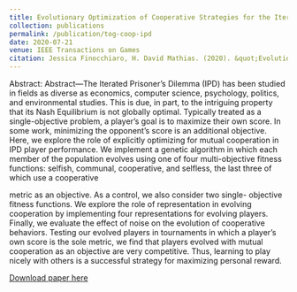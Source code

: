 ```yaml
---
title: Evolutionary Optimization of Cooperative Strategies for the Iterated Prisoner’s Dilemma
collection: publications
permalink: /publication/tog-coop-ipd
date: 2020-07-21
venue: IEEE Transactions on Games
citation: Jessica Finocchiaro, H. David Mathias. (2020). &quot;Evolutionary Optimization of Cooperative Strategies for the Iterated Prisoner’s Dilemma&quot;
---
```

Abstract: Abstract—The Iterated Prisoner’s Dilemma (IPD) has been studied in fields as diverse as economics, computer science, psychology, politics, and environmental studies. This is due, in part, to the intriguing property that its Nash Equilibrium is not globally optimal. Typically treated as a single-objective problem, a player’s goal is to maximize their own score. In some work, minimizing the opponent’s score is an additional objective.  Here, we explore the role of explicitly optimizing for mutual cooperation in IPD player performance. We implement a genetic algorithm in which each member of the population evolves using one of four multi-objective fitness functions: selfish, communal, cooperative, and selfless, the last three of which use a cooperative

metric as an objective. As a control, we also consider two single-
objective fitness functions. We explore the role of representation in evolving cooperation by implementing four representations for evolving players. Finally, we evaluate the effect of noise on the evolution of cooperative behaviors. Testing our evolved players in tournaments in which a player’s own score is the sole metric, we find that players evolved with mutual cooperation as an objective are very competitive. Thus, learning to play nicely with others is a successful strategy for maximizing personal reward.

[Download paper here](../files/jensen-chi-20-camera-ready-v4.pdf)
